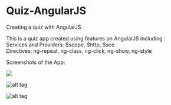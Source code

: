 # Quiz-AngularJS
Creating a quiz with AngularJS

This is a quiz app created using features on AngularJS including :
<br>Services and Providers: $scope, $http, $sce
<br>Directives: ng-repeat, ng-class, ng-click, ng-show, ng-style

Screenshots of the App:

<img src="https://github.com/Shanmathi1/Quiz-AngularJS/tree/master/images/1.png">

![alt tag](https://github.com/Shanmathi1/Quiz-AngularJS/tree/master/images/2.png)

![alt tag](https://github.com/Shanmathi1/Quiz-AngularJS/tree/master/images/3.png)
